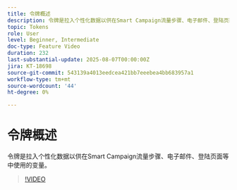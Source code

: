 ```yaml
---
title: 令牌概述
description: 令牌是拉入个性化数据以供在Smart Campaign流量步骤、电子邮件、登陆页面等中使用的变量。
topic: Tokens
role: User
level: Beginner, Intermediate
doc-type: Feature Video
duration: 232
last-substantial-update: 2025-08-07T00:00:00Z
jira: KT-18698
source-git-commit: 543139a4013eedcea421bb7eeebea4bb683957a1
workflow-type: tm+mt
source-wordcount: '44'
ht-degree: 0%

---
```



# 令牌概述

令牌是拉入个性化数据以供在Smart Campaign流量步骤、电子邮件、登陆页面等中使用的变量。

>[!VIDEO](https://video.tv.adobe.com/v/3470582/?learn=on&enablevpops&captions=chi_hans)

